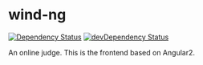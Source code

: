 # wind-ng

[![Dependency Status](https://david-dm.org/WindHub/wind-ng.svg)](https://david-dm.org/WindHub/wind-ng) [![devDependency Status](https://david-dm.org/WindHub/wind-ng/dev-status.svg)](https://david-dm.org/WindHub/wind-ng#info=devDependencies)

An online judge. This is the frontend based on Angular2.
